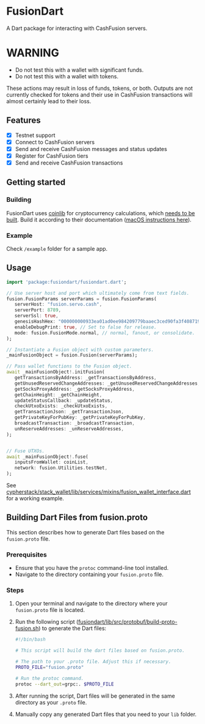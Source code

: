 # FusionDart

A Dart package for interacting with CashFusion servers.

# WARNING

 - Do not test this with a wallet with significant funds.
 - Do not test this with a wallet with tokens.

These actions may result in loss of funds, tokens, or both.  Outputs are not currently checked for tokens and their use in CashFusion transactions will almost certainly lead to their loss.

## Features

 - [x] Testnet support
 - [x] Connect to CashFusion servers
 - [x] Send and receive CashFusion messages and status updates
 - [x] Register for CashFusion tiers
 - [x] Send and receive CashFusion transactions

## Getting started

### Building

FusionDart uses [coinlib](https://github.com/peercoin/coinlib) for cryptocurrency calculations, which [needs to be built](https://github.com/peercoin/coinlib/tree/master/coinlib#building-for-linux).  Build it according to their documentation ([macOS instructions here](https://github.com/peercoin/coinlib/tree/master/coinlib#building-for-macos)).

### Example

Check `/example` folder for a sample app.

## Usage

```dart
import 'package:fusiondart/fusiondart.dart';

// Use server host and port which ultimately come from text fields.
fusion.FusionParams serverParams = fusion.FusionParams(
   serverHost: "fusion.servo.cash",
   serverPort: 8789,
   serverSsl: true,
   genesisHashHex: "000000000933ea01ad0ee984209779baaec3ced90fa3f408719526f8d77f4943",
   enableDebugPrint: true, // Set to false for release.
   mode: fusion.FusionMode.normal, // normal, fanout, or consolidate.
);

// Instantiate a Fusion object with custom parameters.
_mainFusionObject = fusion.Fusion(serverParams);

// Pass wallet functions to the Fusion object.
await _mainFusionObject!.initFusion(
   getTransactionsByAddress: _getTransactionsByAddress,
   getUnusedReservedChangeAddresses: _getUnusedReservedChangeAddresses,
   getSocksProxyAddress: _getSocksProxyAddress,
   getChainHeight: _getChainHeight,
   updateStatusCallback: _updateStatus,
   checkUtxoExists: _checkUtxoExists,
   getTransactionJson: _getTransactionJson,
   getPrivateKeyForPubKey: _getPrivateKeyForPubKey,
   broadcastTransaction: _broadcastTransaction,
   unReserveAddresses: _unReserveAddresses,
);


// Fuse UTXOs.
await _mainFusionObject!.fuse(
   inputsFromWallet: coinList,
   network: fusion.Utilities.testNet,
);
```

See [cypherstack/stack_wallet/lib/services/mixins/fusion_wallet_interface.dart](https://github.com/cypherstack/stack_wallet/blob/fusion/lib/services/mixins/fusion_wallet_interface.dart) for a working example.

## Building Dart Files from fusion.proto

This section describes how to generate Dart files based on the `fusion.proto` file.

### Prerequisites

- Ensure that you have the `protoc` command-line tool installed.
- Navigate to the directory containing your `fusion.proto` file.

### Steps

1. Open your terminal and navigate to the directory where your `fusion.proto` file is located.
2. Run the following script ([fusiondart/lib/src/protobuf/build-proto-fusion.sh](https://github.com/cypherstack/fusiondart/blob/staging/lib/src/protobuf/build-proto-fusion.sh)) to generate the Dart files:

    ```bash
    #!/bin/bash

    # This script will build the dart files based on fusion.proto.

    # The path to your .proto file. Adjust this if necessary.
    PROTO_FILE="fusion.proto"

    # Run the protoc command.
    protoc --dart_out=grpc:. $PROTO_FILE
    ```

3. After running the script, Dart files will be generated in the same directory as your `.proto` file.
4. Manually copy any generated Dart files that you need to your `lib` folder.
